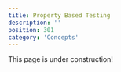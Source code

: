 ```yaml
---
title: Property Based Testing
description: ''
position: 301
category: 'Concepts'
---
```


<alert type="warning">
This page is under construction!
</alert>